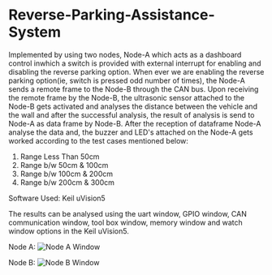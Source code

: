 # Reverse-Parking-Assistance-System
Implemented by using two nodes, Node-A which acts as a dashboard control inwhich a switch is provided with external interrupt for enabling and disabling the reverse parking option. When ever we are enabling the reverse parking option(ie, switch is pressed odd number of times), the Node-A sends a remote frame to the Node-B through the CAN bus. 
Upon receiving the remote frame by the Node-B, the ultrasonic sensor attached to the Node-B gets activated and analyses the distance between the vehicle and the wall and after the successful analysis, the result of analysis is send to Node-A as data frame by Node-B.
After the reception of dataframe Node-A analyse the data and, the buzzer and LED's attached on the Node-A gets worked according to the test cases mentioned below:

1) Range Less Than 50cm
2) Range b/w 50cm & 100cm
3) Range b/w 100cm & 200cm
4) Range b/w 200cm & 300cm

Software Used: Keil uVision5

The results can be analysed using the uart window, GPIO window, CAN communication window, tool box window, memory window and watch window options in the Keil uVision5.

Node A:
![Node A Window](https://github.com/officialmeliorate/Reverse-Parking-Assistance-System-Using-CAN/assets/157610672/97aede7e-b896-48c5-8244-2690f9c25db6)

Node B:
![Node B Window](https://github.com/officialmeliorate/Reverse-Parking-Assistance-System-Using-CAN/assets/157610672/d2811923-4d8e-4627-8bf5-86e26e4a438b)
